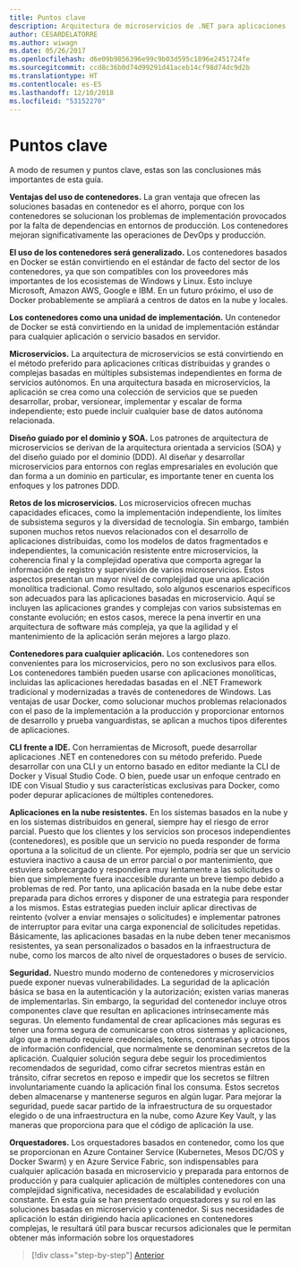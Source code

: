 ```yaml
---
title: Puntos clave
description: Arquitectura de microservicios de .NET para aplicaciones .NET en contenedor | Puntos clave
author: CESARDELATORRE
ms.author: wiwagn
ms.date: 05/26/2017
ms.openlocfilehash: d6e09b9856396e99c9b03d595c1896e2451724fe
ms.sourcegitcommit: ccd8c36b0d74d99291d41aceb14cf98d74dc9d2b
ms.translationtype: HT
ms.contentlocale: es-ES
ms.lasthandoff: 12/10/2018
ms.locfileid: "53152270"
---
```

# <a name="key-takeaways"></a>Puntos clave

A modo de resumen y puntos clave, estas son las conclusiones más importantes de esta guía.

**Ventajas del uso de contenedores.** La gran ventaja que ofrecen las soluciones basadas en contenedor es el ahorro, porque con los contenedores se solucionan los problemas de implementación provocados por la falta de dependencias en entornos de producción. Los contenedores mejoran significativamente las operaciones de DevOps y producción.

**El uso de los contenedores será generalizado.** Los contenedores basados en Docker se están convirtiendo en el estándar de facto del sector de los contenedores, ya que son compatibles con los proveedores más importantes de los ecosistemas de Windows y Linux. Esto incluye Microsoft, Amazon AWS, Google e IBM. En un futuro próximo, el uso de Docker probablemente se ampliará a centros de datos en la nube y locales.

**Los contenedores como una unidad de implementación.** Un contenedor de Docker se está convirtiendo en la unidad de implementación estándar para cualquier aplicación o servicio basados en servidor.

**Microservicios.** La arquitectura de microservicios se está convirtiendo en el método preferido para aplicaciones críticas distribuidas y grandes o complejas basadas en múltiples subsistemas independientes en forma de servicios autónomos. En una arquitectura basada en microservicios, la aplicación se crea como una colección de servicios que se pueden desarrollar, probar, versionear, implementar y escalar de forma independiente; esto puede incluir cualquier base de datos autónoma relacionada.

**Diseño guiado por el dominio y SOA.** Los patrones de arquitectura de microservicios se derivan de la arquitectura orientada a servicios (SOA) y del diseño guiado por el dominio (DDD). Al diseñar y desarrollar microservicios para entornos con reglas empresariales en evolución que dan forma a un dominio en particular, es importante tener en cuenta los enfoques y los patrones DDD.

**Retos de los microservicios.** Los microservicios ofrecen muchas capacidades eficaces, como la implementación independiente, los límites de subsistema seguros y la diversidad de tecnología. Sin embargo, también suponen muchos retos nuevos relacionados con el desarrollo de aplicaciones distribuidas, como los modelos de datos fragmentados e independientes, la comunicación resistente entre microservicios, la coherencia final y la complejidad operativa que comporta agregar la información de registro y supervisión de varios microservicios. Estos aspectos presentan un mayor nivel de complejidad que una aplicación monolítica tradicional. Como resultado, solo algunos escenarios específicos son adecuados para las aplicaciones basadas en microservicio. Aquí se incluyen las aplicaciones grandes y complejas con varios subsistemas en constante evolución; en estos casos, merece la pena invertir en una arquitectura de software más compleja, ya que la agilidad y el mantenimiento de la aplicación serán mejores a largo plazo.

**Contenedores para cualquier aplicación.** Los contenedores son convenientes para los microservicios, pero no son exclusivos para ellos. Los contenedores también pueden usarse con aplicaciones monolíticas, incluidas las aplicaciones heredadas basadas en el .NET Framework tradicional y modernizadas a través de contenedores de Windows. Las ventajas de usar Docker, como solucionar muchos problemas relacionados con el paso de la implementación a la producción y proporcionar entornos de desarrollo y prueba vanguardistas, se aplican a muchos tipos diferentes de aplicaciones.

**CLI frente a IDE.** Con herramientas de Microsoft, puede desarrollar aplicaciones .NET en contenedores con su método preferido. Puede desarrollar con una CLI y un entorno basado en editor mediante la CLI de Docker y Visual Studio Code. O bien, puede usar un enfoque centrado en IDE con Visual Studio y sus características exclusivas para Docker, como poder depurar aplicaciones de múltiples contenedores.

**Aplicaciones en la nube resistentes.** En los sistemas basados en la nube y en los sistemas distribuidos en general, siempre hay el riesgo de error parcial. Puesto que los clientes y los servicios son procesos independientes (contenedores), es posible que un servicio no pueda responder de forma oportuna a la solicitud de un cliente. Por ejemplo, podría ser que un servicio estuviera inactivo a causa de un error parcial o por mantenimiento, que estuviera sobrecargado y respondiera muy lentamente a las solicitudes o bien que simplemente fuera inaccesible durante un breve tiempo debido a problemas de red. Por tanto, una aplicación basada en la nube debe estar preparada para dichos errores y disponer de una estrategia para responder a los mismos. Estas estrategias pueden incluir aplicar directivas de reintento (volver a enviar mensajes o solicitudes) e implementar patrones de interruptor para evitar una carga exponencial de solicitudes repetidas. Básicamente, las aplicaciones basadas en la nube deben tener mecanismos resistentes, ya sean personalizados o basados en la infraestructura de nube, como los marcos de alto nivel de orquestadores o buses de servicio.

**Seguridad.** Nuestro mundo moderno de contenedores y microservicios puede exponer nuevas vulnerabilidades. La seguridad de la aplicación básica se basa en la autenticación y la autorización; existen varias maneras de implementarlas. Sin embargo, la seguridad del contenedor incluye otros componentes clave que resultan en aplicaciones intrínsecamente más seguras. Un elemento fundamental de crear aplicaciones más seguras es tener una forma segura de comunicarse con otros sistemas y aplicaciones, algo que a menudo requiere credenciales, tokens, contraseñas y otros tipos de información confidencial, que normalmente se denominan secretos de la aplicación. Cualquier solución segura debe seguir los procedimientos recomendados de seguridad, como cifrar secretos mientras están en tránsito, cifrar secretos en reposo e impedir que los secretos se filtren involuntariamente cuando la aplicación final los consuma. Estos secretos deben almacenarse y mantenerse seguros en algún lugar. Para mejorar la seguridad, puede sacar partido de la infraestructura de su orquestador elegido o de una infraestructura en la nube, como Azure Key Vault, y las maneras que proporciona para que el código de aplicación la use.

**Orquestadores.** Los orquestadores basados en contenedor, como los que se proporcionan en Azure Container Service (Kubernetes, Mesos DC/OS y Docker Swarm) y en Azure Service Fabric, son indispensables para cualquier aplicación basada en microservicio y preparada para entornos de producción y para cualquier aplicación de múltiples contenedores con una complejidad significativa, necesidades de escalabilidad y evolución constante. En esta guía se han presentado orquestadores y su rol en las soluciones basadas en microservicio y contenedor. Si sus necesidades de aplicación lo están dirigiendo hacia aplicaciones en contenedores complejas, le resultará útil para buscar recursos adicionales que le permitan obtener más información sobre los orquestadores

>[!div class="step-by-step"]
>[Anterior](secure-net-microservices-web-applications/azure-key-vault-protects-secrets.md)